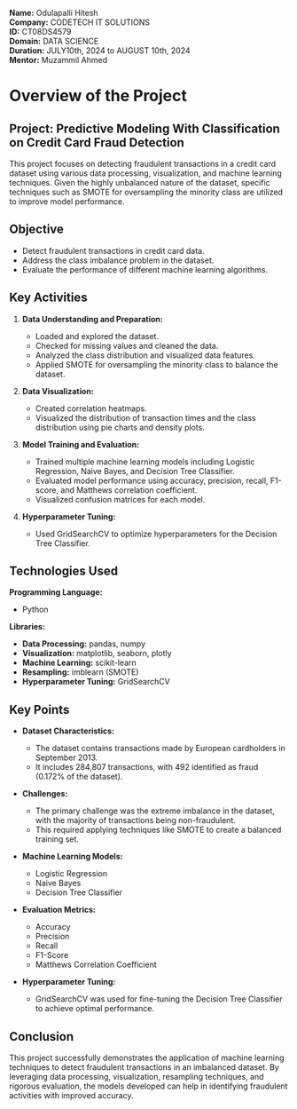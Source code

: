 **Name:** Odulapalli Hitesh  
**Company:** CODETECH IT SOLUTIONS   
**ID:** CT08DS4579                                              
**Domain:** DATA SCIENCE   
**Duration:** JULY10th, 2024 to AUGUST 10th, 2024  
**Mentor:** Muzammil Ahmed

# Overview of the Project
## Project: Predictive Modeling With Classification on Credit Card Fraud Detection

This project focuses on detecting fraudulent transactions in a credit card dataset using various data processing, visualization, and machine learning techniques. Given the highly unbalanced nature of the dataset, specific techniques such as SMOTE for oversampling the minority class are utilized to improve model performance.

## Objective

- Detect fraudulent transactions in credit card data.
- Address the class imbalance problem in the dataset.
- Evaluate the performance of different machine learning algorithms.

## Key Activities

1. **Data Understanding and Preparation:**
   - Loaded and explored the dataset.
   - Checked for missing values and cleaned the data.
   - Analyzed the class distribution and visualized data features.
   - Applied SMOTE for oversampling the minority class to balance the dataset.

2. **Data Visualization:**
   - Created correlation heatmaps.
   - Visualized the distribution of transaction times and the class distribution using pie charts and density plots.

3. **Model Training and Evaluation:**
   - Trained multiple machine learning models including Logistic Regression, Naive Bayes, and Decision Tree Classifier.
   - Evaluated model performance using accuracy, precision, recall, F1-score, and Matthews correlation coefficient.
   - Visualized confusion matrices for each model.

4. **Hyperparameter Tuning:**
   - Used GridSearchCV to optimize hyperparameters for the Decision Tree Classifier.

## Technologies Used

**Programming Language:**
- Python

**Libraries:**
- **Data Processing:** pandas, numpy
- **Visualization:** matplotlib, seaborn, plotly
- **Machine Learning:** scikit-learn
- **Resampling:** imblearn (SMOTE)
- **Hyperparameter Tuning:** GridSearchCV

## Key Points

- **Dataset Characteristics:**
  - The dataset contains transactions made by European cardholders in September 2013.
  - It includes 284,807 transactions, with 492 identified as fraud (0.172% of the dataset).

- **Challenges:**
  - The primary challenge was the extreme imbalance in the dataset, with the majority of transactions being non-fraudulent.
  - This required applying techniques like SMOTE to create a balanced training set.

- **Machine Learning Models:**
  - Logistic Regression
  - Naive Bayes
  - Decision Tree Classifier

- **Evaluation Metrics:**
  - Accuracy
  - Precision
  - Recall
  - F1-Score
  - Matthews Correlation Coefficient

- **Hyperparameter Tuning:**
  - GridSearchCV was used for fine-tuning the Decision Tree Classifier to achieve optimal performance.

## Conclusion

This project successfully demonstrates the application of machine learning techniques to detect fraudulent transactions in an imbalanced dataset. By leveraging data processing, visualization, resampling techniques, and rigorous evaluation, the models developed can help in identifying fraudulent activities with improved accuracy.

